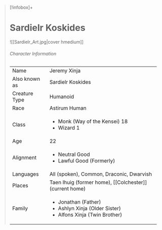 > [!infobox]+
> # Sardielr Koskides
> ![[Sardielr_Art.jpg|cover hmedium]]
> ###### Character Information
> |||
> | ---- | ---- |
> | Name | Jeremy Xinja |
> |Also known as |Sardielr Koskides|
> |Creature Type | Humanoid |
> |Race | Astirum Human |
> |Class |<ul><li>Monk (Way of the Kensei) 18</li><li>Wizard 1</li></ul>|
> |Age | 22 |
> |Alignment| <ul><li>Neutral Good</li><li>Lawful Good (Formerly)</li></ul>|
> |Languages| All (spoken), Common, Draconic, Dwarvish |
> |Places| Taen Ihuig (former home), [[Colchester]](current home)|
> |Family|<ul><li>Jonathan (Father)</li><li>Ashlyn Xinja (Older Sister)</li><li>Alfons Xinja (Twin Brother)</li></ul>|  

